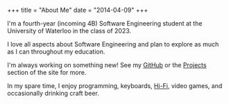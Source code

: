 +++
title = "About Me"
date = "2014-04-09"
+++

I'm a fourth-year (incoming 4B) Software Engineering student at the University of Waterloo in the class of 2023.

I love all aspects about Software Engineering and plan to explore as much as I can throughout my education.

I'm always working on something new! See my [GitHub](https://github.com/ZacJoffe) or the [Projects](/projects) section of the site for more.

In my spare time, I enjoy programming, keyboards, [Hi-Fi](https://www.reddit.com/r/headphones/), video games, and occasionally drinking craft beer.

